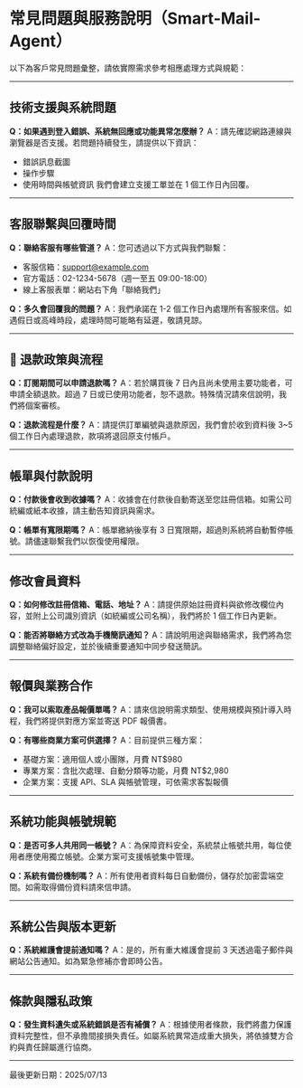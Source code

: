 # 常見問題與服務說明（Smart-Mail-Agent）

以下為客戶常見問題彙整，請依實際需求參考相應處理方式與規範：

---

## 技術支援與系統問題

**Q：如果遇到登入錯誤、系統無回應或功能異常怎麼辦？**
A：請先確認網路連線與瀏覽器是否支援。若問題持續發生，請提供以下資訊：
- 錯誤訊息截圖
- 操作步驟
- 使用時間與帳號資訊
我們會建立支援工單並在 1 個工作日內回覆。

---

## 客服聯繫與回覆時間

**Q：聯絡客服有哪些管道？**
A：您可透過以下方式與我們聯繫：
- 客服信箱：support@example.com
- 官方電話：02-1234-5678（週一至五 09:00-18:00）
- 線上客服表單：網站右下角「聯絡我們」

**Q：多久會回覆我的問題？**
A：我們承諾在 1-2 個工作日內處理所有客服來信。如遇假日或高峰時段，處理時間可能略有延遲，敬請見諒。

---

## 🔁 退款政策與流程

**Q：訂閱期間可以申請退款嗎？**
A：若於購買後 7 日內且尚未使用主要功能者，可申請全額退款。超過 7 日或已使用功能者，恕不退款。特殊情況請來信說明，我們將個案審核。

**Q：退款流程是什麼？**
A：請提供訂單編號與退款原因，我們會於收到資料後 3~5 個工作日內處理退款，款項將退回原支付帳戶。

---

## 帳單與付款說明

**Q：付款後會收到收據嗎？**
A：收據會在付款後自動寄送至您註冊信箱。如需公司統編或紙本收據，請主動告知資訊與需求。

**Q：帳單有寬限期嗎？**
A：帳單繳納後享有 3 日寬限期，超過則系統將自動暫停帳號。請儘速聯繫我們以恢復使用權限。

---

## 修改會員資料

**Q：如何修改註冊信箱、電話、地址？**
A：請提供原始註冊資料與欲修改欄位內容，並附上公司識別資訊（如統編或公司名稱），我們將於 1 個工作日內更新。

**Q：能否將聯絡方式改為手機簡訊通知？**
A：請說明用途與聯絡需求，我們將為您調整聯絡偏好設定，並於後續重要通知中同步發送簡訊。

---

## 報價與業務合作

**Q：我可以索取產品報價單嗎？**
A：請來信說明需求類型、使用規模與預計導入時程，我們將提供對應方案並寄送 PDF 報價書。

**Q：有哪些商業方案可供選擇？**
A：目前提供三種方案：
- 基礎方案：適用個人或小團隊，月費 NT$980
- 專業方案：含批次處理、自動分類等功能，月費 NT$2,980
- 企業方案：支援 API、SLA 與帳號管理，可依需求客製報價

---

## 系統功能與帳號規範

**Q：是否可多人共用同一帳號？**
A：為保障資料安全，系統禁止帳號共用，每位使用者應使用獨立帳號。企業方案可支援帳號集中管理。

**Q：系統有備份機制嗎？**
A：所有使用者資料每日自動備份，儲存於加密雲端空間。如需取得備份資料請來信申請。

---

## 系統公告與版本更新

**Q：系統維護會提前通知嗎？**
A：是的，所有重大維護會提前 3 天透過電子郵件與網站公告通知。如為緊急修補亦會即時公告。

---

## 條款與隱私政策

**Q：發生資料遺失或系統錯誤是否有補償？**
A：根據使用者條款，我們將盡力保護資料完整性，但不承擔間接損失責任。如屬系統異常造成重大損失，將依據雙方合約與責任歸屬進行協商。

---

最後更新日期：2025/07/13
